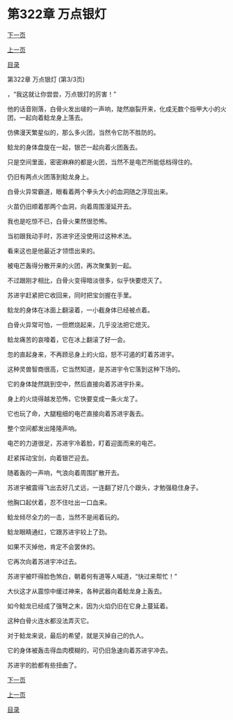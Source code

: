 <h1>第322章   万点银灯</h1>
            <div><p><a href="./0966_%E7%AC%AC323%E7%AB%A0_%E5%BD%A9%E8%99%B9%E6%A1%A5.md">下一页</a></p><p><a href="./0964_%E7%AC%AC322%E7%AB%A0_%E4%B8%87%E7%82%B9%E9%93%B6%E7%81%AF.md">上一页</a></p><p><a href="../">目录</a></p></div>
            <div><p>第322章   万点银灯 (第3/3页)</p><p>，“我这就让你尝尝，万点银灯的厉害！”</p><p>他的话音刚落，白骨火发出啵的一声响，陡然崩裂开来，化成无数个指甲大小的火团，一起向着鲶龙身上落去。</p><p>仿佛漫天繁星似的，那么多火团，当然令它防不胜防的。</p><p>鲶龙的身体盘旋在一起，银芒一起向着火团轰去。</p><p>只是空间里面，密密麻麻的都是火团，当然不是电芒所能低档得住的。</p><p>仍旧有两点火团落到鲶龙身上。</p><p>白骨火异常霸道，眼看着两个拳头大小的血洞随之浮现出来。</p><p>火苗仍旧顺着那两个血洞，向着周围漫延开去。</p><p>我也是吃惊不已，白骨火果然很恐怖。</p><p>当初跟我动手时，苏进宇还没使用过这种术法。</p><p>看来这也是他最近才领悟出来的。</p><p>被电芒轰得分散开来的火团，再次聚集到一起。</p><p>不过跟刚才相比，白骨火变得暗淡很多，似乎快要熄灭了。</p><p>苏进宇赶紧把它收回来，同时把宝剑握在手里。</p><p>鲶龙的身体在冰面上翻滚着，一小截身体已经被点着。</p><p>白骨火异常可怕，一但燃烧起来，几乎没法把它熄灭。</p><p>鲶龙痛苦的哀嚎着，它在冰上翻滚了好一会。</p><p>忽的直起身来，不再顾忌身上的火焰，怒不可遏的盯着苏进宇。</p><p>这种灵兽智商很高，它当然知道，是苏进宇令它落到这种下场的。</p><p>它的身体陡然跳到空中，然后直接向着苏进宇扑来。</p><p>身上的火烧得越发恐怖，它快要变成一条火龙了。</p><p>它也玩了命，大腿粗细的电芒直接向着苏进宇轰去。</p><p>整个空间都发出隆隆声响。</p><p>电芒的力道很足，苏进宇冷着脸，盯着迎面而来的电芒。</p><p>赶紧挥动宝剑，向着银芒迎去。</p><p>随着轰的一声响，气浪向着周围扩散开去。</p><p>苏进宇被震得飞出去好几丈远，一连翻了好几个跟头，才勉强稳住身子。</p><p>他胸口起伏着，忍不住吐出一口血来。</p><p>鲶龙倾尽全力的一击，当然不是闹着玩的。</p><p>鲶龙眼睛通红，它跟苏进宇较上了劲。</p><p>如果不灭掉他，肯定不会罢休的。</p><p>它再次向着苏进宇冲过去。</p><p>苏进宇被吓得脸色煞白，朝着何有道等人喊道，“快过来帮忙！”</p><p>大伙这才从震惊中缓过神来，各种武器向着鲶龙身上轰去。</p><p>如今鲶龙已经成了强弩之末，因为火焰仍旧在它身上蔓延着。</p><p>这种白骨火连水都没法弄灭它。</p><p>对于鲶龙来说，最后的希望，就是灭掉自己的仇人。</p><p>它的身体被轰击得血肉模糊的，可仍旧急速向着苏进宇冲去。</p><p>苏进宇的脸都有些扭曲了。</p></div>
            <div><p><a href="./0966_%E7%AC%AC323%E7%AB%A0_%E5%BD%A9%E8%99%B9%E6%A1%A5.md">下一页</a></p><p><a href="./0964_%E7%AC%AC322%E7%AB%A0_%E4%B8%87%E7%82%B9%E9%93%B6%E7%81%AF.md">上一页</a></p><p><a href="../">目录</a></p></div>